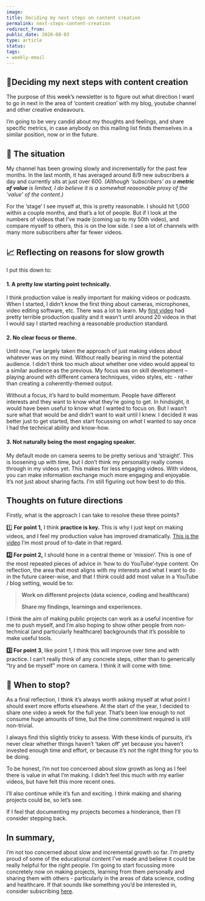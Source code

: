 ```yaml
---
image: 
title: Deciding my next steps on content creation
permalink: next-steps-content-creation
redirect_from: 
public_date: 2020-08-03
type: article
status: 
tags:
- weekly-email
---
```



## 👟Deciding my next steps with content creation

The purpose of this week’s newsletter is to figure out what direction I want to go in next in the area of ‘content creation’ with my blog, youtube channel and other creative endeavours.

I’m going to be very candid about my thoughts and feelings, and share specific metrics, in case anybody on this mailing list finds themselves in a similar position, now or in the future.

## **🌇 The situation**

My channel has been growing slowly and incrementally for the past few months. In the last month, it has averaged around 8/9 new subscribers a day and currently sits at just over 600. _(Although ‘subscribers’ as a **metric of value** is limited, I do believe it is a somewhat reasonable proxy of the ‘value’ of the content.)_

For the ‘stage’ I see myself at, this is pretty reasonable. I should hit 1,000 within a couple months, and that’s a lot of people. But if I look at the numbers of videos that I’ve made (coming up to my 50th video), and compare myself to others, this is on the low side. I see a lot of channels with many more subscribers after far fewer videos.

## **📈 Reflecting on reasons for slow growth**

I put this down to:

#### **1. A pretty low starting point technically**.

I think production value is really important for making videos or podcasts. When I started, I didn’t know the first thing about cameras, microphones, video editing software, etc. There was a lot to learn. My [first video](https://www.youtube.com/watch?v=qR621SdrPJQ&utm_source=chris-lovejoy&utm_medium=email) had pretty terrible production quality and it wasn’t until around 20 videos in that I would say I started reaching a reasonable production standard.

#### **2. No clear focus or theme.**

Until now, I’ve largely taken the approach of just making videos about whatever was on my mind. Without really bearing in mind the potential audience. I didn’t think too much about whether one video would appeal to a similar audience as the previous. My focus was on skill development – playing around with different camera techniques, video styles, etc - rather than creating a coherently-themed output.

Without a focus, it’s hard to build momentum. People have different interests and they want to know what they’re going to get. In hindsight, it would have been useful to know what I wanted to focus on. But I wasn’t sure what that would be and didn’t want to wait until I knew. I decided it was better just to get started, then start focussing on _what_ I wanted to say once I had the technical ability and know-how.

#### **3. Not naturally being the most engaging speaker.**

My default mode on camera seems to be pretty serious and ‘straight’. This is loosening up with time, but I don’t think my personality really comes through in my videos yet. This makes for less engaging videos. With videos, you can make information exchange much more engaging and enjoyable. It’s not just about sharing facts. I’m still figuring out how best to do this.

## **Thoughts on future directions**

Firstly, what is the approach I can take to resolve these three points?

1️⃣ **For point 1,** I think **practice is key.** This is why I just kept on making videos, and I feel my production value has improved dramatically. [This is the video](https://www.youtube.com/watch?v=Y69ma9ad4_k&utm_source=chris-lovejoy&utm_medium=email) I’m most proud of to-date in that regard.

**2️⃣ For point 2,** I should hone in a central theme or ‘mission’. This is one of the most repeated pieces of advice in ‘how to do YouTube’-type content. On reflection, the area that most aligns with my interests and what I want to do in the future career-wise, and that I think could add most value in a YouTube / blog setting, would be to:

> **Work on different projects (data science, coding and healthcare)**
> 
> **Share my findings, learnings and experiences.**

I think the aim of making public projects can work as a useful incentive for me to push myself, and I’m also hoping to show other people from non-technical (and particularly healthcare) backgrounds that it’s possible to make useful tools.

**3️⃣ For point 3**, like point 1, I think this will improve over time and with practice. I can’t really think of any concrete steps, other than to generically “try and be myself” more on camera. I think it will come with time.

## **🛑 When to stop?**

As a final reflection, I think it’s always worth asking myself at what point I should exert more efforts elsewhere. At the start of the year, I decided to share one video a week for the full year. That’s been low enough to not consume huge amounts of time, but the time commitment required is still non-trivial.

I always find this slightly tricky to assess. With these kinds of pursuits, it’s never clear whether things haven’t ‘taken off’ yet because you haven’t invested enough time and effort, or because it’s not the right thing for you to be doing.

To be honest, I’m not too concerned about slow growth as long as I feel there is value in what I’m making. I didn’t feel this much with my earlier videos, but have felt this more recent ones.

I’ll also continue while it’s fun and exciting. I think making and sharing projects could be, so let’s see.

If I feel that documenting my projects becomes a hinderance, then I’ll consider stepping back.

## **In summary,**

I’m not too concerned about slow and incremental growth so far. I’m pretty proud of some of the educational content I’ve made and believe it could be really helpful for the right people. I’m going to start focussing more concretely now on making projects, learning from them personally and sharing them with others - particularly in the areas of data science, coding and healthcare. If that sounds like something you’d be interested in, consider subscribing [here](https://bit.ly/2TGEhk1?utm_source=chris-lovejoy&utm_medium=email).